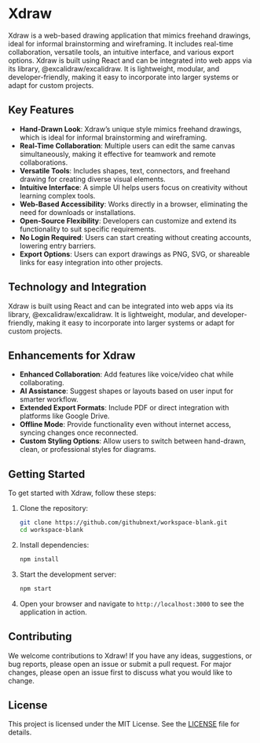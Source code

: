 # Xdraw

Xdraw is a web-based drawing application that mimics freehand drawings, ideal for informal brainstorming and wireframing. It includes real-time collaboration, versatile tools, an intuitive interface, and various export options. Xdraw is built using React and can be integrated into web apps via its library, @excalidraw/excalidraw. It is lightweight, modular, and developer-friendly, making it easy to incorporate into larger systems or adapt for custom projects.

## Key Features

- **Hand-Drawn Look**: Xdraw’s unique style mimics freehand drawings, which is ideal for informal brainstorming and wireframing.
- **Real-Time Collaboration**: Multiple users can edit the same canvas simultaneously, making it effective for teamwork and remote collaborations.
- **Versatile Tools**: Includes shapes, text, connectors, and freehand drawing for creating diverse visual elements.
- **Intuitive Interface**: A simple UI helps users focus on creativity without learning complex tools.
- **Web-Based Accessibility**: Works directly in a browser, eliminating the need for downloads or installations.
- **Open-Source Flexibility**: Developers can customize and extend its functionality to suit specific requirements.
- **No Login Required**: Users can start creating without creating accounts, lowering entry barriers.
- **Export Options**: Users can export drawings as PNG, SVG, or shareable links for easy integration into other projects.

## Technology and Integration

Xdraw is built using React and can be integrated into web apps via its library, @excalidraw/excalidraw. It is lightweight, modular, and developer-friendly, making it easy to incorporate into larger systems or adapt for custom projects.

## Enhancements for Xdraw

- **Enhanced Collaboration**: Add features like voice/video chat while collaborating.
- **AI Assistance**: Suggest shapes or layouts based on user input for smarter workflow.
- **Extended Export Formats**: Include PDF or direct integration with platforms like Google Drive.
- **Offline Mode**: Provide functionality even without internet access, syncing changes once reconnected.
- **Custom Styling Options**: Allow users to switch between hand-drawn, clean, or professional styles for diagrams.

## Getting Started

To get started with Xdraw, follow these steps:

1. Clone the repository:
   ```sh
   git clone https://github.com/githubnext/workspace-blank.git
   cd workspace-blank
   ```

2. Install dependencies:
   ```sh
   npm install
   ```

3. Start the development server:
   ```sh
   npm start
   ```

4. Open your browser and navigate to `http://localhost:3000` to see the application in action.

## Contributing

We welcome contributions to Xdraw! If you have any ideas, suggestions, or bug reports, please open an issue or submit a pull request. For major changes, please open an issue first to discuss what you would like to change.

## License

This project is licensed under the MIT License. See the [LICENSE](LICENSE) file for details.
